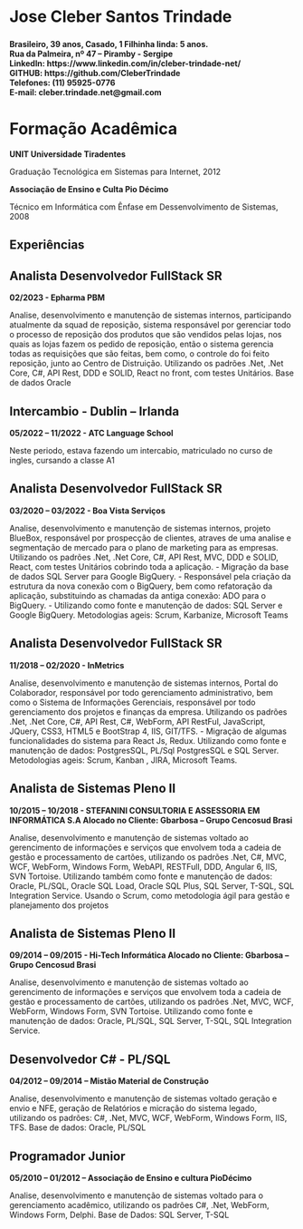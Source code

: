 <h1 align="left">Jose Cleber Santos Trindade</h1>

###

<h4 align="left">Brasileiro, 39 anos, Casado, 1 Filhinha linda: 5 anos. <br>
	Rua da Palmeira, nº 47 – Piramby - Sergipe <br>
	LinkedIn: https://www.linkedin.com/in/cleber-trindade-net/ <br>
	GITHUB: https://github.com/CleberTrindade <br>
	Telefones: (11) 95925-0776 <br>
	E-mail: cleber.trindade.net@gmail.com
</h4>

###

<h1 align="left">Formação Acadêmica</h1>
<strong>UNIT Universidade Tiradentes</strong>
<p>Graduação Tecnológica em Sistemas para Internet, 2012</p>
<strong>Associação de Ensino e Culta Pio Décimo</strong>
<p>Técnico em Informática com Ênfase em Dessenvolvimento de Sistemas, 2008</p>

###

<h2 align="left">Experiências</h2>

###

<h2> Analista Desenvolvedor FullStack SR </h2>
<strong>02/2023 - Epharma PBM </strong> 
<p>
Analise, desenvolvimento e manutenção de sistemas internos, participando atualmente da squad de
reposição, sistema responsável por gerenciar todo o processo de reposição dos produtos que são vendidos
pelas lojas, nos quais as lojas fazem os pedido de reposição, então o sistema gerencia todas as requisições
que são feitas, bem como, o controle do foi feito reposição, junto ao Centro de Distruição.
Utilizando os padrões .Net, .Net Core, C#, API Rest, DDD e SOLID, React no front, com testes Unitários.
Base de dados Oracle
</p>

###

<h2> Intercambio - Dublin – Irlanda </h2>
<strong>05/2022 – 11/2022 - ATC Language School </strong> 
<p>
Neste periodo, estava fazendo um intercabio, matriculado no curso de ingles,
cursando a classe A1
</p>

###

<h2> Analista Desenvolvedor FullStack SR </h2>
<strong>03/2020 – 03/2022 - Boa Vista Serviços </strong> 
<p>
Analise, desenvolvimento e manutenção de sistemas internos, projeto BlueBox, responsável por prospecção
de clientes, atraves de uma analise e segmentação de mercado para o plano de marketing para as empresas.
Utilizando os padrões .Net, .Net Core, C#, API Rest, MVC, DDD e SOLID, React, com testes Unitários cobrindo
toda a aplicação.
- Migração da base de dados SQL Server para Google BigQuery.
- Responsável pela criação da estrutura da nova conexão com o BigQuery, bem como refatoração da
aplicação, substituindo as chamadas da antiga conexão: ADO para o BigQuery.
- Utilizando como fonte e manutenção de dados: SQL Server e Google BigQuery.
Metodologias ageis: Scrum, Karbanize, Microsoft Teams
</p>

###

<h2> Analista Desenvolvedor FullStack SR </h2>
<strong>11/2018 – 02/2020 - InMetrics </strong> 
<p>
Analise, desenvolvimento e manutenção de sistemas internos, Portal do Colaborador, responsável por todo
gerenciamento administrativo, bem como o Sistema de Informações Gerenciais, responsável por todo
gerenciamento dos projetos e finanças da empresa.
Utilizando os padrões .Net, .Net Core, C#, API Rest, C#, WebForm, API RestFul, JavaScript, JQuery, CSS3,
HTML5 e BootStrap 4, IIS, GIT/TFS.
- Migração de algumas funcionalidades do sistema para React Js, Redux.
Utilizando como fonte e manutenção de dados: PostgresSQL, PL/Sql PostgresSQL e SQL Server.
Metodologias ageis: Scrum, Kanban , JIRA, Microsoft Teams.
</p>

###

<h2> Analista de Sistemas Pleno II </h2>
<strong>10/2015 – 10/2018 - STEFANINI CONSULTORIA E ASSESSORIA EM INFORMÁTICA S.A </strong>
<strong>Alocado no Cliente: Gbarbosa – Grupo Cencosud Brasi </strong>  
<p>
Analise, desenvolvimento e manutenção de sistemas voltado ao gerencimento de informações e serviços
que envolvem toda a cadeia de gestão e processamento de cartões, utilizando os padrões
.Net, C#, MVC, WCF, WebForm, Windows Form, WebAPI, RESTFull, DDD, Angular 6, IIS, SVN Tortoise.
Utilizando também como fonte e manutenção de dados: Oracle, PL/SQL, Oracle SQL Load, Oracle SQL
Plus, SQL Server, T-SQL, SQL Integration Service. Usando o Scrum, como metodologia ágil para gestão e
planejamento dos projetos
</p>

###

<h2> Analista de Sistemas Pleno II </h2>
<strong>09/2014 – 09/2015 - Hi-Tech Informática </strong> 
<strong>Alocado no Cliente: Gbarbosa – Grupo Cencosud Brasi </strong> 
<p>
Analise, desenvolvimento e manutenção de sistemas voltado ao gerencimento de informações e serviços que
envolvem toda a cadeia de gestão e processamento de cartões, utilizando os padrões .Net, MVC, WCF,
WebForm, Windows Form, SVN Tortoise.
Utilizando como fonte e manutenção de dados: Oracle, PL/SQL, SQL Server, T-SQL, SQL Integration
Service.
</p>

###

<h2> Desenvolvedor C# - PL/SQL </h2>
<strong>04/2012 – 09/2014 – Mistão Material de Construção </strong> 
<p>
Analise, desenvolvimento e manutenção de sistemas voltado geração e envio e NFE, geração de Relatórios
e micração do sistema legado, utilizando os padrões: C#, .Net, MVC, WCF, WebForm, Windows Form, IIS,
TFS.
Base de dados: Oracle, PL/SQL
</p>

###

<h2>  Programador Junior </h2>
<strong>05/2010 – 01/2012 – Associação de Ensino e cultura PioDécimo </strong> 
<p>
Analise, desenvolvimento e manutenção de sistemas voltado para o gerenciamento acadêmico,
utilizando os padrões C#, .Net, WebForm, Windows Form, Delphi.
Base de Dados: SQL Server, T-SQL
</p>

###
